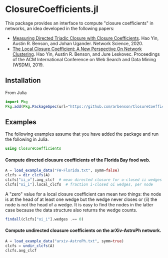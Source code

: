 # ClosureCoefficients.jl

This package provides an interface to compute "closure coefficients" in networks, an idea developed in the following papers:

- [Measuring Directed Triadic Closure with Closure Coefficients](http://www.cs.cornell.edu/~arb/papers/directed-closure-NWS-2020.pdf). Hao Yin, Austin R. Benson, and Johan Ugander. Network Science, 2020.
- [The Local Closure Coefficient: A New Perspective On Network Clustering](http://www.cs.cornell.edu/~arb/papers/closure-coefficients-WSDM-2019.pdf). Hao Yin, Austin R. Benson, and Jure Leskovec. Proceedings of the ACM International Conference on Web Search and Data Mining (WSDM), 2019.

## Installation
From Julia
```julia
import Pkg
Pkg.add(Pkg.PackageSpec(url="https://github.com/arbenson/ClosureCoefficients.jl"))
```

## Examples
The following examples assume that you have added the package and run the following in Julia.
```julia
using ClosureCoefficients
```

#### Compute directed clousure coefficients of the Florida Bay food web.
```julia
A = load_example_data("FW-Florida.txt", symm=false)
clcfs = dir_clcfs(A)
clcfs["ii_o"].avg_clcf  # mean directed closure for o-closed ii wedges
clcfs["oi_i"].local_clcfs  # fraction i-closed oi wedges, per node
```

A "zero" value for a local closure coefficient can mean two things: the node is at the head of at least one wedge but the wedge never closes or (ii) the node is not the head of a wedge. It is easy to find the nodes in the latter case because the data structure also returns the wedge counts.
```julia
findall(clcfs["oi_i"].wedges .== 0)
```

#### Compute undirected clousure coefficients on the arXiv-AstroPh network.

```julia
A = load_example_data("arxiv-AstroPh.txt", symm=true)
clcfs = undir_clcfs(A)
clcfs.avg_clcf
```